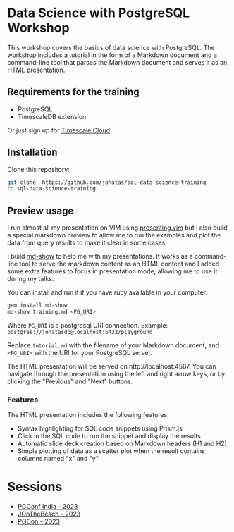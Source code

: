 # Data Science with PostgreSQL Workshop

This workshop covers the basics of data science with PostgreSQL. The workshop
includes a tutorial in the form of a Markdown document and a command-line tool
that parses the Markdown document and serves it as an HTML presentation.

## Requirements for the training

- PostgreSQL
- TimescaleDB extension

Or just sign up for [Timescale Cloud](https://cloud.timescale.com).

## Installation

Clone this repository:

```bash
git clone  https://github.com/jonatas/sql-data-science-training
cd sql-data-science-training
```

## Preview usage

I run almost all my presentation on VIM using [presenting.vim](https://github.com/sotte/presenting.vim)
but I also build a special markdown preview to allow me to run the examples and plot the data from query results
to make it clear in some cases.

I build [md-show](https://github.com/jonatas/md-show) to help me with my presentations.
It works as a command-line tool to serve the markdown content as an HTML content
and I added some extra features to focus in presentation mode, allowing me to
use it during my talks.

You can install and run it if you have ruby available in your computer.

```bash
gem install md-show
md-show training.md <PG_URI>
```


Where `PG_URI` is a postgresql URI connection. Example: `postgres://jonatasdp@localhost:5432/playground`

Replace `tutorial.md` with the filename of your Markdown document, and `<PG_URI>` with the URI for your PostgreSQL server.

The HTML presentation will be served on http://localhost:4567. You can navigate through the presentation using the left and right arrow keys, or by clicking the "Previous" and "Next" buttons.

### Features

The HTML presentation includes the following features:

- Syntax highlighting for SQL code snippets using Prism.js
- Click in the SQL code to run the snippet and display the results.
- Automatic slide deck creation based on Markdown headers (H1 and H2)
- Simple plotting of data as a scatter plot when the result contains columns named "x" and "y"

# Sessions

* [PGConf India - 2023](http://pgconf.in/conferences/pgconfin2023)
* [JOnTheBeach - 2023](https://jonthebeach.com/workshops/Reality-of-global-warming.-Data-Science-with-Postgres-and-TimescaleDB)
* [PGCon - 2023](https://www.pgcon.org/events/pgcon_2023/schedule/)
